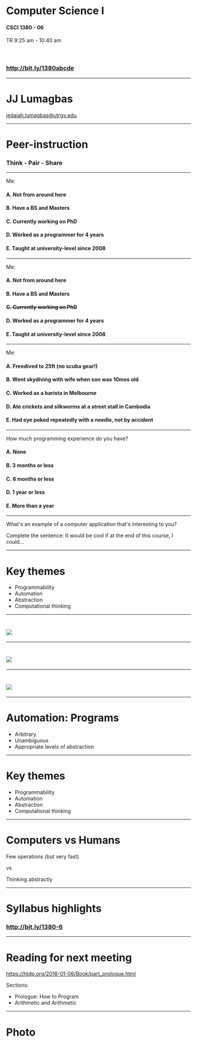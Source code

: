 <!--
$theme: gaia
template: invert
footer: CSCI 1380 - 06
-->

# Computer Science I
#### CSCI 1380 - 06 

TR 9:25 am - 10:40 am
<br>
<br>
<br>
### http://bit.ly/1380abcde

---

# JJ Lumagbas

jedaiah.lumagbas@utrgv.edu

---

# Peer-instruction

### Think - Pair - Share

---

Me:

#### A. Not from around here
#### B. Have a BS and Masters
#### C. Currently working on PhD
#### D. Worked as a programmer for 4 years
#### E. Taught at university-level since 2008

---

Me:

#### A. Not from around here
#### B. Have a BS and Masters
#### ~~C. Currently working on PhD~~
#### D. Worked as a programmer for 4 years
#### E. Taught at university-level since 2008

---

Me:

#### A. Freedived to 25ft (no scuba gear!)
#### B. Went skydiving with wife when son was 10mos old
#### C. Worked as a barista in Melbourne
#### D. Ate crickets and silkworms at a street stall in Cambodia
#### E. Had eye poked repeatedly with a needle, not by accident

---

How much programming experience do you have?

#### A. None
#### B. 3 months or less
#### C. 6 months or less
#### D. 1 year or less
#### E. More than a year

---

What's an example of a computer application that's interesting to you?

Complete the sentence: It would be cool if at the end of this course, I could...

---

# Key themes

- Programmability
- Automation
- Abstraction
- Computational thinking

---

# ![](images/automation-1.png)

---


# ![](images/automation-2.png)

---

# ![](images/automation-3.png)

---

# Automation: Programs

- Arbitrary
- Unambiguous
- Appropriate levels of abstraction

---

# Key themes

- Programmability
- Automation
- Abstraction
- Computational thinking

---

# Computers vs Humans

Few operations (but very fast)

vs

Thinking abstractly

---

# Syllabus highlights

### http://bit.ly/1380-6

---

# Reading for next meeting

https://htdp.org/2018-01-06/Book/part_prologue.html

Sections:

- Prologue: How to Program
- Arithmetic and Arithmetic

---

# Photo